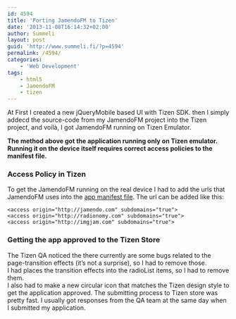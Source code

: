 ```yaml
---
id: 4594
title: 'Porting JamendoFM to Tizen'
date: '2013-11-08T16:14:32+02:00'
author: Summeli
layout: post
guid: 'http://www.summeli.fi/?p=4594'
permalink: /4594/
categories:
    - 'Web Development'
tags:
    - html5
    - JamendoFM
    - tizen
---
```


At First I created a new jQueryMobile based UI with Tizen SDK. then I simply addecd the source-code from my JamendoFM project into the Tizen project, and voilà, I got JamendoFM running on Tizen Emulator.  

**The method above got the application running only on Tizen emulator. Running it on the device itself requires correct access policies to the manifest file.**

### Access Policy in Tizen

To get the JamendoFM running on the real device I had to add the urls that JamendoFM uses into the [app manifest file](http://wiki.tizen.org/wiki/Security/Application_installation_and_Manifest). The url can be added like this:

```
<access origin="http://jamendo.com" subdomains="true">
<access origin="http://radionomy.com" subdomains="true">
<access origin="http://imgjam.com" subdomains="true">
```

### Getting the app approved to the Tizen Store

The Tizen QA noticed the there currently are some bugs related to the page-transition effects (it’s not a surprise), so I had to remove those.  
I had places the transition effects into the radioList items, so I had to remove them.  
I also had to make a new circular icon that matches the Tizen design style to get the application approved. The submitting process to Tizen store was pretty fast. I usually got responses from the QA team at the same day when I submitted my application.